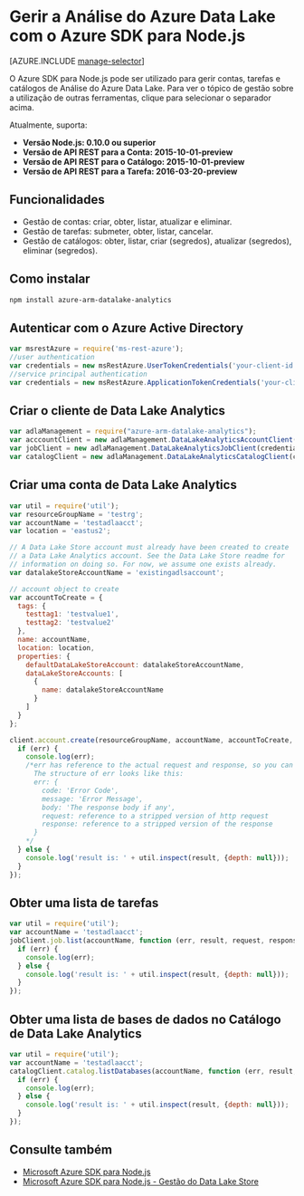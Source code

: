 <properties
   pageTitle="Gerir a Análise do Azure Data Lake com o Azure SDK para Node.js | Azure"
   description="Saiba como gerir contas de Data Lake Analytics, origens de dados, tarefas e os utilizadores que utilizam o Azure SDK para Node.js"
   services="data-lake-analytics"
   documentationCenter=""
   authors="edmacauley"
   manager="paulettm"
   editor="cgronlun"/>

<tags
   ms.service="data-lake-analytics"
   ms.devlang="na"
   ms.topic="get-started-article"
   ms.tgt_pltfrm="na"
   ms.workload="big-data"
   ms.date="05/16/2016"
   ms.author="edmaca"/>

# Gerir a Análise do Azure Data Lake com o Azure SDK para Node.js


[AZURE.INCLUDE [manage-selector](../../includes/data-lake-analytics-selector-manage.md)]

O Azure SDK para Node.js pode ser utilizado para gerir contas, tarefas e catálogos de Análise do Azure Data Lake. Para ver o tópico de gestão sobre a utilização de outras ferramentas, clique para selecionar o separador acima.

Atualmente, suporta:

  *  **Versão Node.js: 0.10.0 ou superior**
  *  **Versão de API REST para a Conta: 2015-10-01-preview**
  *  **Versão de API REST para o Catálogo: 2015-10-01-preview**
  *  **Versão de API REST para a Tarefa: 2016-03-20-preview**

## Funcionalidades

- Gestão de contas: criar, obter, listar, atualizar e eliminar.
- Gestão de tarefas: submeter, obter, listar, cancelar.
- Gestão de catálogos: obter, listar, criar (segredos), atualizar (segredos), eliminar (segredos).

## Como instalar

```bash
npm install azure-arm-datalake-analytics
```

## Autenticar com o Azure Active Directory

 ```javascript
 var msrestAzure = require('ms-rest-azure');
 //user authentication
 var credentials = new msRestAzure.UserTokenCredentials('your-client-id', 'your-domain', 'your-username', 'your-password', 'your-redirect-uri');
 //service principal authentication
 var credentials = new msRestAzure.ApplicationTokenCredentials('your-client-id', 'your-domain', 'your-secret');
 ```

## Criar o cliente de Data Lake Analytics

```javascript
var adlaManagement = require("azure-arm-datalake-analytics");
var acccountClient = new adlaManagement.DataLakeAnalyticsAccountClient(credentials, 'your-subscription-id');
var jobClient = new adlaManagement.DataLakeAnalyticsJobClient(credentials, 'azuredatalakeanalytics.net');
var catalogClient = new adlaManagement.DataLakeAnalyticsCatalogClient(credentials, 'azuredatalakeanalytics.net');
```

## Criar uma conta de Data Lake Analytics

```javascript
var util = require('util');
var resourceGroupName = 'testrg';
var accountName = 'testadlaacct';
var location = 'eastus2';

// A Data Lake Store account must already have been created to create
// a Data Lake Analytics account. See the Data Lake Store readme for
// information on doing so. For now, we assume one exists already.
var datalakeStoreAccountName = 'existingadlsaccount';

// account object to create
var accountToCreate = {
  tags: {
    testtag1: 'testvalue1',
    testtag2: 'testvalue2'
  },
  name: accountName,
  location: location,
  properties: {
    defaultDataLakeStoreAccount: datalakeStoreAccountName,
    dataLakeStoreAccounts: [
      {
        name: datalakeStoreAccountName
      }
    ]
  }
};

client.account.create(resourceGroupName, accountName, accountToCreate, function (err, result, request, response) {
  if (err) {
    console.log(err);
    /*err has reference to the actual request and response, so you can see what was sent and received on the wire.
      The structure of err looks like this:
      err: {
        code: 'Error Code',
        message: 'Error Message',
        body: 'The response body if any',
        request: reference to a stripped version of http request
        response: reference to a stripped version of the response
      }
    */
  } else {
    console.log('result is: ' + util.inspect(result, {depth: null}));
  }
});
```

## Obter uma lista de tarefas

```javascript
var util = require('util');
var accountName = 'testadlaacct';
jobClient.job.list(accountName, function (err, result, request, response) {
  if (err) {
    console.log(err);
  } else {
    console.log('result is: ' + util.inspect(result, {depth: null}));
  }
});
```

## Obter uma lista de bases de dados no Catálogo de Data Lake Analytics
```javascript
var util = require('util');
var accountName = 'testadlaacct';
catalogClient.catalog.listDatabases(accountName, function (err, result, request, response) {
  if (err) {
    console.log(err);
  } else {
    console.log('result is: ' + util.inspect(result, {depth: null}));
  }
});
```

## Consulte também

- [Microsoft Azure SDK para Node.js](https://github.com/azure/azure-sdk-for-node)
- [Microsoft Azure SDK para Node.js - Gestão do Data Lake Store](https://github.com/Azure/azure-sdk-for-node/tree/autorest/lib/services/dataLake.Store)


<!--HONumber=Aug16_HO1-->


